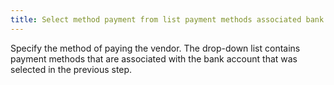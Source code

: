 ```yaml
---
title: Select method payment from list payment methods associated bank account
---
```



Specify the method of paying the vendor. The drop-down list contains payment methods that are associated with the bank account that was selected in the previous step.
